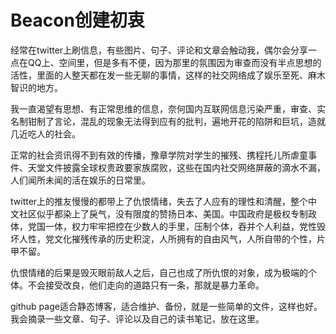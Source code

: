 # Beacon创建初衷
经常在twitter上刷信息，有些图片、句子、评论和文章会触动我，偶尔会分享一点在QQ上、空间里，但是多有不便，因为那里的氛围因为审查而没有半点思想的活性，里面的人整天都在发一些无聊的事情，这样的社交网络成了娱乐至死、麻木智识的地方。

我一直渴望有思想、有正常思维的信息，奈何国内互联网信息污染严重，审查、实名制钳制了言论，混乱的现象无法得到应有的批判，遍地开花的陷阱和巨坑，造就几近吃人的社会。

正常的社会资讯得不到有效的传播，豫章学院对学生的摧残、携程托儿所虐童事件、天堂文件披露全球权贵政要家族腐败，这些在国内社交网络屏蔽的滴水不漏，人们闻所未闻的活在娱乐的日常里。

twitter上的推友慢慢的都带上了仇恨情绪，失去了人应有的理性和清醒，整个中文社区似乎都染上了戾气，没有限度的赞扬日本、美国。中国政府是极权专制政体，党国一体，权力牢牢把控在少数人的手里，压制个体，吞并个人利益，党性毁坏人性，党文化摧残传承的历史积淀，人所拥有的自由风气，人所自带的个性，片甲不留。

仇恨情绪的后果是毁灭眼前敌人之后，自己也成了所仇恨的对象，成为极端的个体。不会接受改良，他们走向的道路只有一条，那就是暴力革命。

github page适合静态博客，适合维护、备份，就是一些简单的文件，这样也好。我会摘录一些文章、句子、评论以及自己的读书笔记，放在这里。
